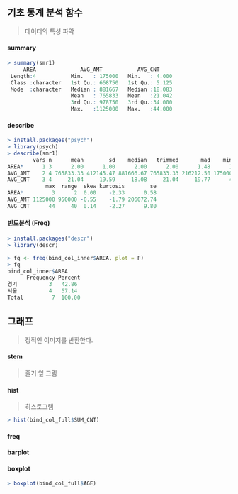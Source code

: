 ## 기초 통계 분석 함수

> 데이터의 특성 파악



#### summary

```r
> summary(smr1)
     AREA              AVG_AMT           AVG_CNT      
 Length:4           Min.   : 175000   Min.   : 4.000  
 Class :character   1st Qu.: 668750   1st Qu.: 5.125  
 Mode  :character   Median : 881667   Median :18.083  
                    Mean   : 765833   Mean   :21.042  
                    3rd Qu.: 978750   3rd Qu.:34.000  
                    Max.   :1125000   Max.   :44.000
```



#### describe

```r
> install.packages("psych")
> library(psych)
> describe(smr1)
        vars n      mean        sd    median   trimmed       mad    min
AREA*      1 3      2.00      1.00      2.00      2.00      1.48      1
AVG_AMT    2 4 765833.33 412145.47 881666.67 765833.33 216212.50 175000
AVG_CNT    3 4     21.04     19.59     18.08     21.04     19.77      4
            max  range  skew kurtosis        se
AREA*         3      2  0.00    -2.33      0.58
AVG_AMT 1125000 950000 -0.55    -1.79 206072.74
AVG_CNT      44     40  0.14    -2.27      9.80
```



#### 빈도분석 (Freq)

```r
> install.packages("descr")
> library(descr)

> fq <- freq(bind_col_inner$AREA, plot = F)
> fq
bind_col_inner$AREA 
      Frequency Percent
경기          3   42.86
서울          4   57.14
Total         7  100.00
```



## 그래프

> 정적인 이미지를 반환한다.

#### stem

> 줄기 잎 그림

#### hist

> 히스토그램

```R
> hist(bind_col_full$SUM_CNT)
```

#### freq

#### barplot

#### boxplot

```r
> boxplot(bind_col_full$AGE)
```

